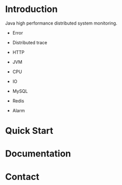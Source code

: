 # Introduction

Java high performance distributed system monitoring.

- Error

- Distributed trace

- HTTP

- JVM

- CPU

- IO

- MySQL

- Redis

- Alarm

# Quick Start


# Documentation


# Contact
